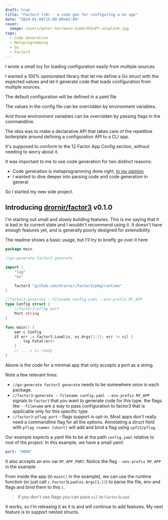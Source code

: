 ```yaml
---
draft: true
title: "Factor3 (v0) - a code gen for configuring a Go app"
date: "2024-01-08T15:00:00+02:00"
cover:
  image: covers/peter-herrmann-IukQrXhSvPY-unsplash.jpg
tags:
  - Code Generation
  - Metaprogramming
  - Go
  - Factor3
---
```


I wrote a small toy for loading configuration easily from multiple sources.

I wanted a 100% opinionated library that let me define a Go struct with the
expected values and let it generate code that loads configuration from multiple
sources.

The default configuration will be defined in a yaml file

The values in the config file can be overridden by environment variables.

And those environment variables can be overridden by passing flags in the
commandline.

The idea was to make a declarative API that takes care of the repetitive
boilerplate around defining a configuration API to a CLI app.

It's supposed to conform to the 12 Factor App Config section, without needing to
worry about it.

It was important to me to use code generation for two distinct reasons:

- Code generation is metaprogramming done right, [in my opinion](/posts/why-code-generation)
- I wanted to dive deeper into parsing code and code generation in general

So I started my new side project.

## Introducing [drornir/factor3](https://github.com/drornir/factor3) v0.1.0

I'm starting out small and slowly building features.
This is me saying that it is bad in its current state and I wouldn't recommend
using it. It doesn't have enough features yet, and is generally poorly designed
for extensibility.

The readme shows a basic usage, but I'll try to briefly go over it here:

```go
package main

//go:generate factor3 generate

import (
	"log"
	"os"

	factor3 "github.com/drornir/factor3/pkg/runtime"
)

//factor3:generate --filename config.yaml --env-prefix MY_APP
type Config struct {
	//factor3:pflag port
	Port string
}

func main() {
	var c Config
	if err := factor3.Load(&c, os.Args[1:]); err != nil {
		log.Fatal(err)
	}
	// ... c is ready
}
```

Above is the code for a minimal app that only accepts a port as a string.

Note a few relevant lines:
- `//go:generate factor3 generate` needs to be somewhere once in each package.
- `//factor3:generate --filename config.yaml --env-prefix MY_APP` signals to 
    `factor3` that you want to generate code for this type.
    the flags like `--filename` are a way to pass configuration to factor3
    that is applicable only for this specific type
- `//factor3:pflag port` - flags support is opt-in. Most apps don't really
    need a commandline flag for all the options. Annotating a struct field 
    with `pflag <name> [short]` will add and bind a flag using `spf13/pflag`.

Our example expects a yaml file to be at the path `config.yaml` relative
to root of the project. In this example, we have a small yaml:

```yaml
port: "8080"
```

It also accepts an env var `MY_APP_PORT`. Notice the flag `--env-prefix MY_APP`
in the example.

From inside the app (in `main()` in the example), we can use the
runtime function (or just call `c.Factor3Load(os.Args[1:])`)
to parse the file, env and flags and bind them to this `c`.

> if you don't use flags you can pass `nil` to `Factor3Load`.

It works, so I'm releasing it as it is and will continue to add features.
My next feature is to support nested structs.
